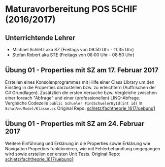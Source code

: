 ﻿# Maturavorbereitung POS 5CHIF (2016/2017)
## Unterrichtende Lehrer
* Michael Schletz aka SZ (Freitags von 09:50 Uhr - 11:35 Uhr)
* Stefan Robert aka STE (Freitags von 08:00 Uhr - 08:50 Uhr)

## Übung 01 - Properties mit SZ am 17. Februar 2017
Erstellen eines Konsolenprogrammes mit Hilfe einer Class Library um den Einstieg in die Properties darzustellen bzw. zu erleichtern (Auffrischen der C# Grundlagen). Zusätzlich die ersten Versuche bzw. Vergleiche zwischen einer foreach "Abfrage" und einer (professionellen) LINQ-Abfrage.
Vergleiche Codezeile `public Schueler FindSchuelerById(int id)` in `SchulVw.Model/Klasse.cs`
Original Repo: [schletz/fachtheorie_1617/uebung1](https://github.com/schletz/fachtheorie_1617/tree/master/uebung1)

## Übung 01 - Properties mit SZ am 24. Februar 2017
Weitere Einführung und Erklärung in die Properties sowie Erklärung wie Navigation Properties funktionieren, wie mit Fehlerbehandlung umgegangen wird sowie erstellen der ersten Unit Tests.
Original Repo: [schletz/fachtheorie_1617/uebung1](https://github.com/schletz/fachtheorie_1617/tree/master/uebung1)